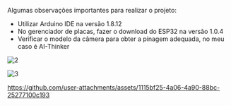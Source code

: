 Algumas observações importantes para realizar o projeto:
- Utilizar Arduino IDE na versão 1.8.12
- No gerenciador de placas, fazer o download do ESP32 na versão 1.0.4
- Verificar o modelo da câmera para obter a pinagem adequada, no meu caso é AI-Thinker 

![2](https://github.com/user-attachments/assets/9ce9cb79-1542-4cf8-9148-43fb6cdf8d51)

![3](https://github.com/user-attachments/assets/31aa688b-218c-48fd-b2f6-7905f1b9d11c)

https://github.com/user-attachments/assets/1115bf25-4a06-4a90-88bc-25277100c193

